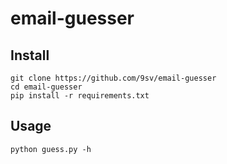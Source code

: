 # email-guesser

## Install

```
git clone https://github.com/9sv/email-guesser
cd email-guesser
pip install -r requirements.txt
```

## Usage


```
python guess.py -h
```

